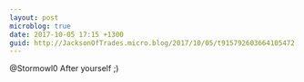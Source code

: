 ```yaml
---
layout: post
microblog: true
date: 2017-10-05 17:15 +1300
guid: http://JacksonOfTrades.micro.blog/2017/10/05/t915792603664105472.html
---
```

@Stormowl0 After yourself ;)
